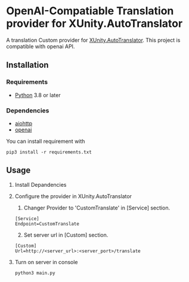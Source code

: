 # OpenAI-Compatiable Translation provider for XUnity.AutoTranslator

A translation Custom provider for [XUnity.AutoTranslator](https://github.com/bbepis/XUnity.AutoTranslator).
This project is compatible with openai API.

## Installation
### Requirements

- [Python](https://www.python.org/downloads/) 3.8 or later

### Dependencies
- [aiohttp](https://pypi.org/project/aiohttp/)
- [openai](https://pypi.org/project/openai/)

You can install requirement with
```
pip3 install -r requirements.txt
```

## Usage
1. Install Depandencies
2. Configure the provider in XUnity.AutoTranslator
    1. Changer Provider to 'CustomTranslate' in [Service] section.
    ```
    [Service]
    Endpoint=CustomTranslate
    ```
    2. Set server url in [Custom] section.
    ```
    [Custom]
    Url=http://<server_url>:<server_port>/translate
    ```

3. Turn on server in console
    ```
    python3 main.py
    ```
